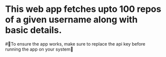 # This web app fetches upto 100 repos of a given username along with basic details.

#🔵To ensure the app works, make sure to replace the api key before running the app on your system🔵
